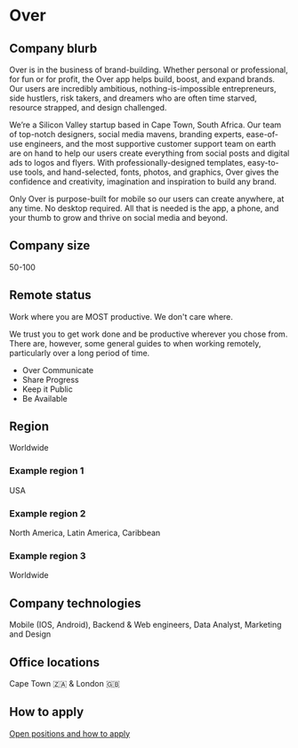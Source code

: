 # Over

## Company blurb

Over is in the business of brand-building. Whether personal or professional, for fun or for profit, the Over app helps build, boost, and expand brands. Our users are incredibly ambitious, nothing-is-impossible entrepreneurs, side hustlers, risk takers, and dreamers who are often time starved, resource strapped, and design challenged.

We’re a Silicon Valley startup based in Cape Town, South Africa. Our team of top-notch designers, social media mavens, branding experts, ease-of-use engineers, and the most supportive customer support team on earth are on hand to help our users create everything from social posts and digital ads to logos and flyers. With professionally-designed templates, easy-to-use tools, and hand-selected, fonts, photos, and graphics, Over gives the confidence and creativity, imagination and inspiration to build any brand.

Only Over is purpose-built for mobile so our users can create anywhere, at any time. No desktop required. All that is needed is the app, a phone, and your thumb to grow and thrive on social media and beyond.

## Company size

50-100

## Remote status

Work where you are MOST productive. We don't care where.

We trust you to get work done and be productive wherever you chose from. There are, however, some general guides to when working remotely, particularly over a long period of time.

- Over Communicate
- Share Progress
- Keep it Public
- Be Available

## Region

Worldwide

### Example region 1
USA

### Example region 2
North America, Latin America, Caribbean

### Example region 3
Worldwide

## Company technologies

Mobile (IOS, Android), Backend & Web engineers, Data Analyst, Marketing and Design

## Office locations

Cape Town 🇿🇦 & London 🇬🇧

## How to apply

[Open positions and how to apply](https://www.madewithover.com/jobs)
